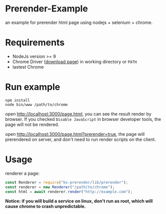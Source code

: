 # Prerender-Example

an example for prerender html page using nodejs + selenium + chrome.

# Requirements

* NodeJs version >= 9
* Chrome Driver ([download page](https://sites.google.com/a/chromium.org/chromedriver/)) in working directory or `PATH` 
* lastest Chrome

# Run example

```shell
npm install
node bin/www /path/to/chrome
```

open [http://localhost:3000/page.html](http://localhost:3000/page.html), you can see the result render by browser. 
If you checked `Disable JavaScript` in browser developer tools, the page will not be rendered.

open [http://localhost:3000/page.html?prerender=true](http://localhost:3000/page.html?prerender=true), the page will
 prerendered on server, and don't need to run render scripts on the client.

# Usage

renderer a page:

```javascript
const Renderer = require("kx-prerender/lib/prerender");
const renderer = new Renderer("/path/to/chrome");
const html = await renderer.render("http://example.com");
```

**Notice: if you will build a service on linux, don't run as root, which will cause chrome to crash unpredictable.**
